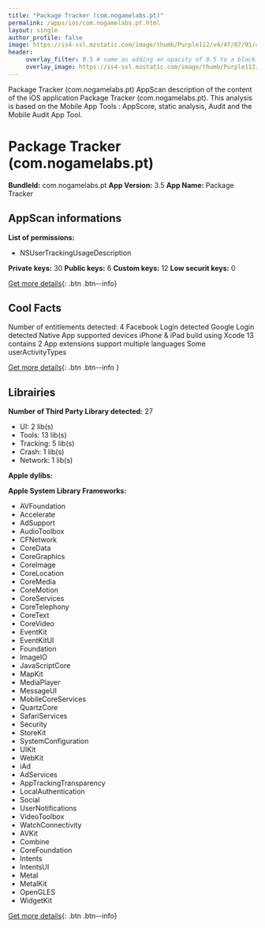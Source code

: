```yaml
---
title: "Package Tracker (com.nogamelabs.pt)"
permalink: /apps/ios/com.nogamelabs.pt.html
layout: single
author_profile: false
image: https://is4-ssl.mzstatic.com/image/thumb/Purple112/v4/4f/07/91/4f0791a9-e895-a06c-94eb-81ef05be5553/AppIcon-1x_U007emarketing-0-7-0-85-220.png/512x512bb.jpg
header: 
     overlay_filter: 0.5 # same as adding an opacity of 0.5 to a black background
     overlay_image: https://is4-ssl.mzstatic.com/image/thumb/Purple112/v4/4f/07/91/4f0791a9-e895-a06c-94eb-81ef05be5553/AppIcon-1x_U007emarketing-0-7-0-85-220.png/512x512bb.jpg
---
```

Package Tracker (com.nogamelabs.pt) AppScan description of the content of the iOS application Package Tracker (com.nogamelabs.pt). This analysis is based on the Mobile App Tools : AppScore, static analysis, Audit and the Mobile Audit App Tool.

# Package Tracker (com.nogamelabs.pt)

**BundleId:** com.nogamelabs.pt
**App Version:** 3.5
**App Name:** Package Tracker


## AppScan informations 

**List of permissions:** 
- NSUserTrackingUsageDescription
  
  
**Private keys:** 30
**Public keys:** 6
**Custom keys:** 12
**Low securit keys:** 0
  
[Get more details](/pricing.html){: .btn .btn--info}

## Cool Facts

Number of entitlements detected: 4
Facebook Login detected
Google Login detected
Native App
supported devices iPhone & iPad
build using Xcode 13
contains 2 App extensions
support multiple languages
Some userActivityTypes
  
[Get more details](/pricing.html){: .btn .btn--info }

## Librairies 
**Number of Third Party Library detected:** 27
- UI: 2 lib(s)
- Tools: 13 lib(s)
- Tracking: 5 lib(s)
- Crash: 1 lib(s)
- Network: 1 lib(s)


**Apple dylibs:**


**Apple System Library Frameworks:**
- AVFoundation
- Accelerate
- AdSupport
- AudioToolbox
- CFNetwork
- CoreData
- CoreGraphics
- CoreImage
- CoreLocation
- CoreMedia
- CoreMotion
- CoreServices
- CoreTelephony
- CoreText
- CoreVideo
- EventKit
- EventKitUI
- Foundation
- ImageIO
- JavaScriptCore
- MapKit
- MediaPlayer
- MessageUI
- MobileCoreServices
- QuartzCore
- SafariServices
- Security
- StoreKit
- SystemConfiguration
- UIKit
- WebKit
- iAd
- AdServices
- AppTrackingTransparency
- LocalAuthentication
- Social
- UserNotifications
- VideoToolbox
- WatchConnectivity
- AVKit
- Combine
- CoreFoundation
- Intents
- IntentsUI
- Metal
- MetalKit
- OpenGLES
- WidgetKit


  
[Get more details](/pricing.html){: .btn .btn--info}

